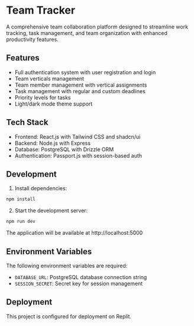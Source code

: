 # Team Tracker

A comprehensive team collaboration platform designed to streamline work tracking, task management, and team organization with enhanced productivity features.

## Features

- Full authentication system with user registration and login
- Team verticals management
- Team member management with vertical assignments
- Task management with regular and custom deadlines
- Priority levels for tasks
- Light/dark mode theme support

## Tech Stack

- Frontend: React.js with Tailwind CSS and shadcn/ui
- Backend: Node.js with Express
- Database: PostgreSQL with Drizzle ORM
- Authentication: Passport.js with session-based auth

## Development

1. Install dependencies:
```bash
npm install
```

2. Start the development server:
```bash
npm run dev
```

The application will be available at http://localhost:5000

## Environment Variables

The following environment variables are required:

- `DATABASE_URL`: PostgreSQL database connection string
- `SESSION_SECRET`: Secret key for session management

## Deployment

This project is configured for deployment on Replit.
